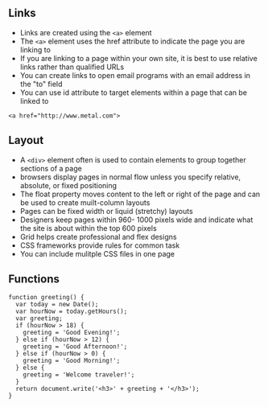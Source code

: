 
## Links 
- Links are created using the `<a>` element
- The `<a>` element uses the href attribute to indicate the page you are linking to
- If you are linking to a page within your own site, it is best to use relative links rather than qualified URLs
- You can create links to open email programs with an email address in the "to" field
- You can use id attribute to target elements within a page that can be linked to
```
<a href="http://www.metal.com">
```
## Layout
- A `<div>` element often is used to contain elements to group together sections of a page
- browsers display pages in normal flow unless you specify relative, absolute, or fixed positioning
- The float property moves content to the left or right of the page and can be used to create muilt-column layouts
- Pages can be fixed width or liquid (stretchy) layouts
- Designers keep pages within 960- 1000 pixels wide  and indicate what the site is about within the top 600 pixels 
- Grid helps create professional and flex designs
- CSS frameworks provide rules for common task
- You can include mulitple CSS files in one page

## Functions
```
function greeting() {
  var today = new Date();
  var hourNow = today.getHours();
  var greeting;
  if (hourNow > 18) {
    greeting = 'Good Evening!';
  } else if (hourNow > 12) {
    greeting = 'Good Afternoon!';
  } else if (hourNow > 0) {
    greeting = 'Good Morning!';
  } else {
    greeting = 'Welcome traveler!';
  }
  return document.write('<h3>' + greeting + '</h3>');
}
```